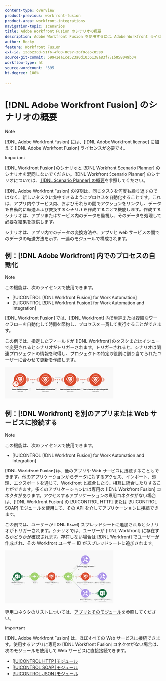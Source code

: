 ```yaml
---
content-type: overview
product-previous: workfront-fusion
product-area: workfront-integrations
navigation-topic: scenarios
title: Adobe Workfront Fusion のシナリオの概要
description: Adobe Workfront Fusion を使用するには、Adobe Workfront ライセンスに加えて、Adobe Workfront Fusion ライセンスが必要です。
author: Becky
feature: Workfront Fusion
exl-id: 13d6230d-51f6-4f68-8697-30f8ce6c8599
source-git-commit: 59941ea1ce523a0d1036138a83f771b058049b34
workflow-type: ht
source-wordcount: '395'
ht-degree: 100%

---
```


# [!DNL Adobe Workfront Fusion] のシナリオの概要

>[!NOTE]
>
>[!DNL Adobe Workfront Fusion] には、[!DNL Adobe Workfront license] に加えて [!DNL Adobe Workfront Fusion] ライセンスが必要です。

>[!IMPORTANT]
>
>[!DNL Workfront Fusion] のシナリオと [!DNL Workfront Scenario Planner] のシナリオを混同しないでください。[!DNL Workfront Scenario Planner] のシナリオについては、[ [!DNL Scenario Planner]  の概要](../../scenario-planner/scenario-planner-overview.md)を参照してください。

[!DNL Adobe Workfront Fusion] の役割は、同じタスクを何度も繰り返すのではなく、新しいタスクに集中できるようにプロセスを自動化することです。これは、アプリ内やサービス内、およびそれらの間でアクションをリンクし、データを自動的に転送および変換するシナリオを作成することで機能します。作成するシナリオは、アプリまたはサービス内のデータを監視し、そのデータを処理して必要な結果を提供します。

シナリオは、アプリ内でのデータの変換方法や、アプリと web サービスの間でのデータの転送方法を示す、一連のモジュールで構成されます。

## 例：[!DNL Adobe Workfront] 内でのプロセスの自動化

>[!NOTE]
>
>この機能は、次のライセンスで使用できます。
>
>* [!UICONTROL [!DNL Workfront Fusion] for Work Automation]
>* [!UICONTROL [!DNL Workfront Fusion] for Work Automation and Integration]
>

[!DNL Workfront Fusion] では、[!DNL Workfront] 内で単純または複雑なワークフローを自動化して時間を節約し、プロセスを一貫して実行することができます。

この例では、指定したフィールドが [!DNL Workfront] のタスクまたはイシューで変更されるとシナリオがトリガーされます。トリガーされると、シナリオは関連プロジェクトの情報を取得し、プロジェクトの特定の役割に割り当てられたユーザーに合わせて更新を作成します。

![](assets/fusion-template-example-350x102.png)

## 例：[!DNL Workfront] を別のアプリまたは Web サービスに接続する

>[!NOTE]
>
>この機能は、次のライセンスで使用できます。
>
>* [!UICONTROL [!DNL Workfront Fusion] for Work Automation and Integration]
>

[!DNL Workfront Fusion] は、他のアプリや Web サービスに接続することもできます。他のアプリケーションからデータに対するアクセス、インポート、処理、エクスポートを通じて、Workfront と統合したり、相互に統合したりすることができます。多くのアプリケーションには専用の [!DNL Workfront Fusion] コネクタがあります。アクセスするアプリケーションの専用コネクタがない場合は、[!DNL Workfront Fusion] の [!UICONTROL HTTP] または [!UICONTROL SOAP] モジュールを使用して、その API を介してアプリケーションに接続できます。

この例では、ユーザーが [!DNL Excel] スプレッドシートに追加されるとシナリオがトリガーされます。シナリオでは、ユーザーが [!DNL Workfront] に存在するかどうかが確認されます。存在しない場合は [!DNL Workfront] でユーザーが作成され、その Workfront ユーザー ID がスプレッドシートに追加されます。

![](assets/fusion-integration-example--350x171.png)

専用コネクタのリストについては、[アプリとそのモジュール](../../workfront-fusion/apps-and-their-modules/apps-and-their-modules.md)を参照してください。

>[!IMPORTANT]
>
>[!DNL Adobe Workfront Fusion] は、ほぼすべての Web サービスに接続できます。使用するアプリに専用の [!DNL Workfront Fusion] コネクタがない場合は、次のモジュールを使用して Web サービスに直接接続できます。
>
>* [[!UICONTROL HTTP ]モジュール](../../workfront-fusion/apps-and-their-modules/http-modules/http-modules-1.md)
>* [[!UICONTROL SOAP ]モジュール](../../workfront-fusion/apps-and-their-modules/soap-module.md)
>* [[!UICONTROL JSON ]モジュール](../../workfront-fusion/apps-and-their-modules/json-modules.md)
>
